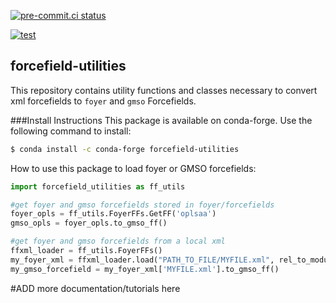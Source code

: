 [![pre-commit.ci status](https://results.pre-commit.ci/badge/github/mosdef-hub/forcefield-utilities/main.svg)](https://results.pre-commit.ci/latest/github/mosdef-hub/forcefield-utilities/main)

[![test](https://github.com/mosdef-hub/forcefield-utilities/actions/workflows/CI.yaml/badge.svg)](https://github.com/mosdef-hub/forcefield-utilities/actions/workflows/CI.yaml)

## forcefield-utilities
This repository contains utility functions and classes necessary to convert xml forcefields to `foyer` and `gmso` Forcefields.

###Install Instructions
This package is available on conda-forge. Use the following command to install:
```bash
$ conda install -c conda-forge forcefield-utilities
```

How to use this package to load foyer or GMSO forcefields:
```python
import forcefield_utilities as ff_utils

#get foyer and gmso forcefields stored in foyer/forcefields
foyer_opls = ff_utils.FoyerFFs.GetFF('oplsaa')
gmso_opls = foyer_opls.to_gmso_ff()

#get foyer and gmso forcefields from a local xml
ffxml_loader = ff_utils.FoyerFFs()
my_foyer_xml = ffxml_loader.load("PATH_TO_FILE/MYFILE.xml", rel_to_module=False)
my_gmso_forcefield = my_foyer_xml['MYFILE.xml'].to_gmso_ff()
```

#ADD more documentation/tutorials here
